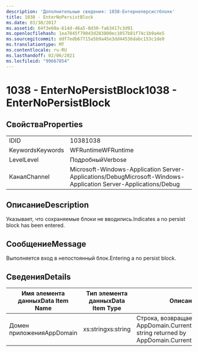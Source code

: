 ```yaml
---
description: 'Дополнительные сведения: 1038-Ентерноперсистблокк'
title: 1038 - EnterNoPersistBlock
ms.date: 03/30/2017
ms.assetid: 64f3e60a-614d-46a5-8d30-fa63417c3d91
ms.openlocfilehash: 1ea7845f79043d283800ec1057b81f74c1b9a4e5
ms.sourcegitcommit: ddf7edb67715a5b9a45e3dd44536dabc153c1de0
ms.translationtype: MT
ms.contentlocale: ru-RU
ms.lasthandoff: 02/06/2021
ms.locfileid: "99667854"
---
```

# <a name="1038---enternopersistblock"></a><span data-ttu-id="c2a22-103">1038 - EnterNoPersistBlock</span><span class="sxs-lookup"><span data-stu-id="c2a22-103">1038 - EnterNoPersistBlock</span></span>

## <a name="properties"></a><span data-ttu-id="c2a22-104">Свойства</span><span class="sxs-lookup"><span data-stu-id="c2a22-104">Properties</span></span>  
  
|||  
|-|-|  
|<span data-ttu-id="c2a22-105">ID</span><span class="sxs-lookup"><span data-stu-id="c2a22-105">ID</span></span>|<span data-ttu-id="c2a22-106">1038</span><span class="sxs-lookup"><span data-stu-id="c2a22-106">1038</span></span>|  
|<span data-ttu-id="c2a22-107">Keywords</span><span class="sxs-lookup"><span data-stu-id="c2a22-107">Keywords</span></span>|<span data-ttu-id="c2a22-108">WFRuntime</span><span class="sxs-lookup"><span data-stu-id="c2a22-108">WFRuntime</span></span>|  
|<span data-ttu-id="c2a22-109">Level</span><span class="sxs-lookup"><span data-stu-id="c2a22-109">Level</span></span>|<span data-ttu-id="c2a22-110">Подробный</span><span class="sxs-lookup"><span data-stu-id="c2a22-110">Verbose</span></span>|  
|<span data-ttu-id="c2a22-111">Канал</span><span class="sxs-lookup"><span data-stu-id="c2a22-111">Channel</span></span>|<span data-ttu-id="c2a22-112">Microsoft-Windows-Application Server-Applications/Debug</span><span class="sxs-lookup"><span data-stu-id="c2a22-112">Microsoft-Windows-Application Server-Applications/Debug</span></span>|  
  
## <a name="description"></a><span data-ttu-id="c2a22-113">Описание</span><span class="sxs-lookup"><span data-stu-id="c2a22-113">Description</span></span>  

 <span data-ttu-id="c2a22-114">Указывает, что сохраняемые блоки не вводились.</span><span class="sxs-lookup"><span data-stu-id="c2a22-114">Indicates a no persist block has been entered.</span></span>  
  
## <a name="message"></a><span data-ttu-id="c2a22-115">Сообщение</span><span class="sxs-lookup"><span data-stu-id="c2a22-115">Message</span></span>  

 <span data-ttu-id="c2a22-116">Выполняется вход в непостоянный блок.</span><span class="sxs-lookup"><span data-stu-id="c2a22-116">Entering a no persist block.</span></span>  
  
## <a name="details"></a><span data-ttu-id="c2a22-117">Сведения</span><span class="sxs-lookup"><span data-stu-id="c2a22-117">Details</span></span>  
  
|<span data-ttu-id="c2a22-118">Имя элемента данных</span><span class="sxs-lookup"><span data-stu-id="c2a22-118">Data Item Name</span></span>|<span data-ttu-id="c2a22-119">Тип элемента данных</span><span class="sxs-lookup"><span data-stu-id="c2a22-119">Data Item Type</span></span>|<span data-ttu-id="c2a22-120">Описание</span><span class="sxs-lookup"><span data-stu-id="c2a22-120">Description</span></span>|  
|--------------------|--------------------|-----------------|  
|<span data-ttu-id="c2a22-121">Домен приложения</span><span class="sxs-lookup"><span data-stu-id="c2a22-121">AppDomain</span></span>|<span data-ttu-id="c2a22-122">xs:string</span><span class="sxs-lookup"><span data-stu-id="c2a22-122">xs:string</span></span>|<span data-ttu-id="c2a22-123">Строка, возвращаемая AppDomain.CurrentDomain.FriendlyName.</span><span class="sxs-lookup"><span data-stu-id="c2a22-123">The string returned by AppDomain.CurrentDomain.FriendlyName.</span></span>|
